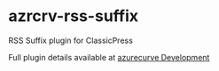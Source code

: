 # azrcrv-rss-suffix
RSS Suffix plugin for ClassicPress

Full plugin details available at [azurecurve Development](https://development.azurecurve.co.uk/classicpress-plugins/rss-suffix/)
